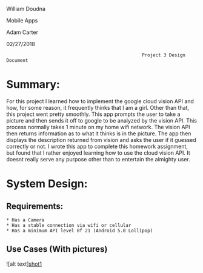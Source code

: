 William Doudna

Mobile Apps

Adam Carter

02/27/2018

                                                      Project 3 Design Document
# Summary:
For this project I learned how to implement the google cloud vision API and how, for some reason, it frequently thinks that I am a girl. Other than that, this project went pretty smoothly. This app prompts the user to take a picture and then sends it off to google to be analyzed by the vision API. This process normally takes 1 minute on my home wifi network. The vision API then returns information as to what it thinks is in the picture. The app then displays the description returned from vision and asks the user if it guessed correctly or not. I wrote this app to complete this homework assignment, but found that I rather enjoyed learning how to use the cloud vision API. It doesnt really serve any purpose other than to entertain the almighty user. 

# System Design:
  ## Requirements: 
    * Has a Camera
    * Has a stable connection via wifi or cellular
    * Has a minimum API level 0f 21 (Android 5.0 Lollipop)
  ## Use Cases (With pictures)
  
  ![alt text][shot1](https://github.com/WillemTheWalrus/Teaching-MobileApps/blob/master/projects/project%203/Screenshot_20180227-215843.png "screenshot 1")
  
  
